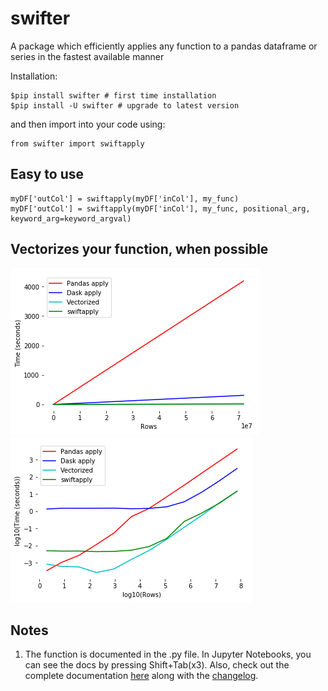 # swifter
A package which efficiently applies any function to a pandas dataframe or series in the fastest available manner

Installation:
```
$pip install swifter # first time installation
$pip install -U swifter # upgrade to latest version
``` 

and then import into your code using:
```
from swifter import swiftapply
```

## Easy to use
```
myDF['outCol'] = swiftapply(myDF['inCol'], my_func)
myDF['outCol'] = swiftapply(myDF['inCol'], my_func, positional_arg, keyword_arg=keyword_argval)
```

## Vectorizes your function, when possible
![Alt text](/assets/vectorizes_when_possible_realtime.png?raw=true)
![Alt text](/assets/vectorizes_when_possible_log10.png?raw=true)

## Notes
1. The function is documented in the .py file. In Jupyter Notebooks, you can see the docs by pressing Shift+Tab(x3). Also, check out the complete documentation [here](docs/documentation.md) along with the [changelog](docs/changelog.md).
